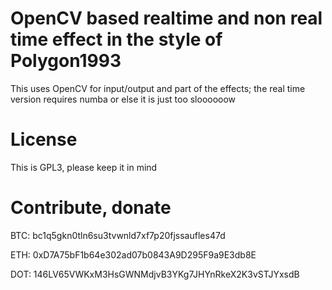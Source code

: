 # OpenCV based realtime and non real time effect in the style of Polygon1993
This uses OpenCV for input/output and part of the effects; the real time version requires numba or else it is just too sloooooow

# License
This is GPL3, please keep it in mind

# Contribute, donate
BTC: bc1q5gkn0tln6su3tvwnld7xf7p20fjssaufles47d

ETH: 0xD7A75bF1b64e302ad07b0843A9D295F9a9E3db8E

DOT: 146LV65VWKxM3HsGWNMdjvB3YKg7JHYnRkeX2K3vSTJYxsdB
